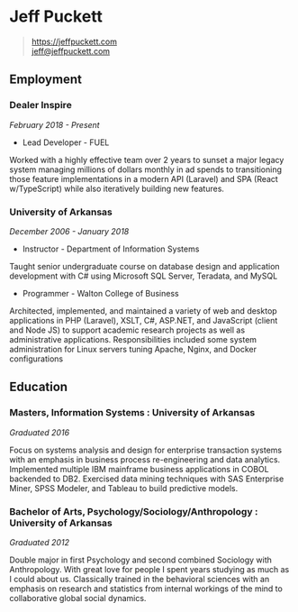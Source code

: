 # Jeff Puckett

> https://jeffpuckett.com  
> jeff@jeffpuckett.com  

## Employment

### Dealer Inspire
*February 2018 - Present*

* Lead Developer - FUEL

Worked with a highly effective team over 2 years to sunset a major legacy system managing millions of dollars monthly in ad spends to transitioning those feature implementations in a modern API (Laravel) and SPA (React w/TypeScript) while also iteratively building new features.

### University of Arkansas
*December 2006 - January 2018*  

* Instructor - Department of Information Systems

Taught senior undergraduate course on database design and application
development with C# using Microsoft SQL Server, Teradata, and MySQL

* Programmer - Walton College of Business

Architected, implemented, and maintained a variety of web and desktop applications in PHP (Laravel), XSLT, C#, ASP.NET, and JavaScript (client and Node JS) to support academic research projects as well as administrative applications.
Responsibilities included some system administration for Linux servers
tuning Apache, Nginx, and Docker configurations

## Education

### Masters, Information Systems : University of Arkansas
*Graduated 2016*  

Focus on systems analysis and design for enterprise transaction systems with an emphasis in business process re-engineering and data analytics.
Implemented multiple IBM mainframe business applications in COBOL backended to DB2.
Exercised data mining techniques with SAS Enterprise Miner, SPSS Modeler, and Tableau to build predictive models.

### Bachelor of Arts, Psychology/Sociology/Anthropology : University of Arkansas
*Graduated 2012*  

Double major in first Psychology and second combined Sociology with Anthropology.
With great love for people I spent years studying as much as I could about us.
Classically trained in the behavioral sciences with an emphasis on research and statistics from internal workings of the mind to collaborative global social dynamics.
